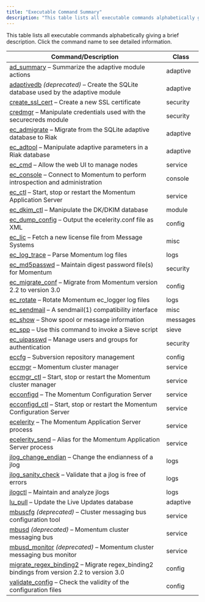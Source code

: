 ```yaml
---
title: "Executable Command Summary"
description: "This table lists all executable commands alphabetically giving a brief description Click the command name to see detailed information Table 11 1 Executable commands Command Description Class ad summary Summarize the adaptive module actions adaptive adaptivedb deprecated Create the SQ Lite database used by the adaptive module adaptive create ssl..."
---
```


This table lists all executable commands alphabetically giving a brief description. Click the command name to see detailed information.

<a name="executables-table"></a> 


| Command/Description | Class |
| --- | --- |
| [ad_summary](/momentum/3/3-reference/executable-ad-summary) – Summarize the adaptive module actions | adaptive |
| [adaptivedb](/momentum/3/3-reference/executable-adaptivedb) *(deprecated)* – Create the SQLite database used by the adaptive module | adaptive |
| [create_ssl_cert](/momentum/3/3-reference/executable-create-ssl-cert) – Create a new SSL certificate | security |
| [credmgr](/momentum/3/3-reference/executable-credmgr) – Manipulate credentials used with the securecreds module | security |
| [ec_admigrate](/momentum/3/3-reference/executable-ec-admigrate) – Migrate from the SQLite adaptive database to Riak | adaptive |
| [ec_adtool](/momentum/3/3-reference/executable-ec-adtool) – Manipulate adaptive parameters in a Riak database | adaptive |
| [ec_cmd](/momentum/3/3-reference/executable-ec-cmd) – Allow the web UI to manage nodes | service |
| [ec_console](/momentum/3/3-reference/executable-ec-console) – Connect to Momentum to perform introspection and administration | console |
| [ec_ctl](/momentum/3/3-reference/executable-ec-ctl) – Start, stop or restart the Momentum Application Server | service |
| [ec_dkim_ctl](/momentum/3/3-reference/executable-ec-dkim-ctl) – Manipulate the DK/DKIM database | module |
| [ec_dump_config](/momentum/3/3-reference/executable-ec-dump-config) – Output the ecelerity.conf file as XML | config |
| [ec_lic](/momentum/3/3-reference/executable-ec-lic) – Fetch a new license file from Message Systems | misc |
| [ec_log_trace](/momentum/3/3-reference/executable-ec-log-trace) – Parse Momentum log files | logs |
| [ec_md5passwd](/momentum/3/3-reference/executable-ec-md-5-passwd) – Maintain digest password file(s) for Momentum | security |
| [ec_migrate_conf](/momentum/3/3-reference/executable-ec-migrate-conf) – Migrate from Momentum version 2.2 to version 3.0 | config |
| [ec_rotate](/momentum/3/3-reference/executable-ec-rotate) – Rotate Momentum ec_logger log files | logs |
| [ec_sendmail](/momentum/3/3-reference/executable-ec-sendmail) – A sendmail(1) compatibility interface | misc |
| [ec_show](/momentum/3/3-reference/executable-ec-show) – Show spool or message information | messages |
| [ec_spp](/momentum/3/3-reference/executable-ec-spp) – Use this command to invoke a Sieve script | sieve |
| [ec_uipasswd](/momentum/3/3-reference/executable-ec-uipasswd) – Manage users and groups for authentication | security |
| [eccfg](/momentum/3/3-reference/executable-eccfg) – Subversion repository management | config |
| [eccmgr](/momentum/3/3-reference/executable-eccmgr) – Momentum cluster manager | service |
| [eccmgr_ctl](/momentum/3/3-reference/executable-eccmgr-ctl) – Start, stop or restart the Momentum cluster manager | service |
| [ecconfigd](/momentum/3/3-reference/executable-ecconfigd) – The Momentum Configuration Server | service |
| [ecconfigd_ctl](/momentum/3/3-reference/executable-ecconfigd-ctl) – Start, stop or restart the Momentum Configuration Server | service |
| [ecelerity](/momentum/3/3-reference/executable-ecelerity) – The Momentum Application Server process | service |
| [ecelerity_send](/momentum/3/3-reference/executable-ecelerity) – Alias for the Momentum Application Server process | service |
| [jlog_change_endian](/momentum/3/3-reference/executable-jlog-change-endian) – Change the endianness of a jlog | logs |
| [jlog_sanity_check](/momentum/3/3-reference/executable-jlog-sanity-check) – Validate that a jlog is free of errors | logs |
| [jlogctl](/momentum/3/3-reference/executable-jlogctl) – Maintain and analyze jlogs | logs |
| [lu_pull](/momentum/3/3-reference/executable-lu-pull) – Update the Live Updates database | adaptive |
| [mbuscfg](/momentum/3/3-reference/executable-mbuscfg) *(deprecated)* – Cluster messaging bus configuration tool | service |
| [mbusd](/momentum/3/3-reference/executable-mbusd) *(deprecated)* – Momentum cluster messaging bus | service |
| [mbusd_monitor](/momentum/3/3-reference/executable-mbusd-monitor) *(deprecated)* – Momentum cluster messaging bus monitor | service |
| [migrate_regex_binding2](/momentum/3/3-reference/executable-migrate-regex-binding-2) – Migrate regex_binding2 bindings from version 2.2 to version 3.0 | config |
| [validate_config](/momentum/3/3-reference/executable-validate-config) – Check the validity of the configuration files | config |